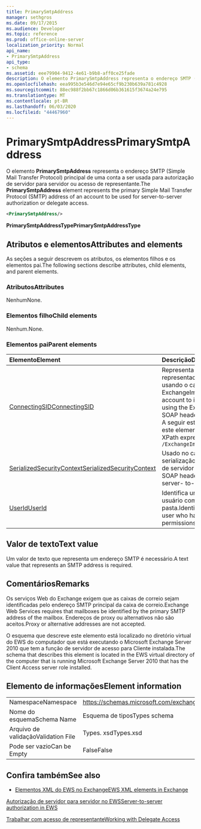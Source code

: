 ```yaml
---
title: PrimarySmtpAddress
manager: sethgros
ms.date: 09/17/2015
ms.audience: Developer
ms.topic: reference
ms.prod: office-online-server
localization_priority: Normal
api_name:
- PrimarySmtpAddress
api_type:
- schema
ms.assetid: eee79904-9412-4e61-b9b8-aff0ce25fade
description: O elemento PrimarySmtpAddress representa o endereço SMTP (Simple Mail Transfer Protocol) principal de uma conta a ser usada para autorização de servidor para servidor ou acesso de representante.
ms.openlocfilehash: eea995b3e546d7e94e65cf9b230b639a781c4928
ms.sourcegitcommit: 88ec988f2bb67c1866d06b361615f3674a24e795
ms.translationtype: MT
ms.contentlocale: pt-BR
ms.lasthandoff: 06/03/2020
ms.locfileid: "44467960"
---
```

# <a name="primarysmtpaddress"></a><span data-ttu-id="8f852-103">PrimarySmtpAddress</span><span class="sxs-lookup"><span data-stu-id="8f852-103">PrimarySmtpAddress</span></span>

<span data-ttu-id="8f852-104">O elemento **PrimarySmtpAddress** representa o endereço SMTP (Simple Mail Transfer Protocol) principal de uma conta a ser usada para autorização de servidor para servidor ou acesso de representante.</span><span class="sxs-lookup"><span data-stu-id="8f852-104">The **PrimarySmtpAddress** element represents the primary Simple Mail Transfer Protocol (SMTP) address of an account to be used for server-to-server authorization or delegate access.</span></span> 
  
```xml
<PrimarySmtpAddress/>
```

 <span data-ttu-id="8f852-105">**PrimarySmtpAddressType**</span><span class="sxs-lookup"><span data-stu-id="8f852-105">**PrimarySmtpAddressType**</span></span>
## <a name="attributes-and-elements"></a><span data-ttu-id="8f852-106">Atributos e elementos</span><span class="sxs-lookup"><span data-stu-id="8f852-106">Attributes and elements</span></span>

<span data-ttu-id="8f852-107">As seções a seguir descrevem os atributos, os elementos filhos e os elementos pai.</span><span class="sxs-lookup"><span data-stu-id="8f852-107">The following sections describe attributes, child elements, and parent elements.</span></span>
  
### <a name="attributes"></a><span data-ttu-id="8f852-108">Atributos</span><span class="sxs-lookup"><span data-stu-id="8f852-108">Attributes</span></span>

<span data-ttu-id="8f852-109">Nenhum</span><span class="sxs-lookup"><span data-stu-id="8f852-109">None.</span></span>
  
### <a name="child-elements"></a><span data-ttu-id="8f852-110">Elementos filho</span><span class="sxs-lookup"><span data-stu-id="8f852-110">Child elements</span></span>

<span data-ttu-id="8f852-111">Nenhum.</span><span class="sxs-lookup"><span data-stu-id="8f852-111">None.</span></span>
  
### <a name="parent-elements"></a><span data-ttu-id="8f852-112">Elementos pai</span><span class="sxs-lookup"><span data-stu-id="8f852-112">Parent elements</span></span>

|<span data-ttu-id="8f852-113">**Elemento**</span><span class="sxs-lookup"><span data-stu-id="8f852-113">**Element**</span></span>|<span data-ttu-id="8f852-114">**Descrição**</span><span class="sxs-lookup"><span data-stu-id="8f852-114">**Description**</span></span>|
|:-----|:-----|
|[<span data-ttu-id="8f852-115">ConnectingSID</span><span class="sxs-lookup"><span data-stu-id="8f852-115">ConnectingSID</span></span>](connectingsid.md) <br/> |<span data-ttu-id="8f852-116">Representa uma conta a ser representada quando você estiver usando o cabeçalho SOAP ExchangeImpersonation.</span><span class="sxs-lookup"><span data-stu-id="8f852-116">Represents an account to impersonate when you are using the ExchangeImpersonation SOAP header.</span></span>  <br/> <span data-ttu-id="8f852-117">A seguir está a expressão XPath para este elemento:</span><span class="sxs-lookup"><span data-stu-id="8f852-117">The following is the XPath expression to this element:</span></span>  <br/>  `/ExchangeImpersonation/ConnectingSID` <br/> |
|[<span data-ttu-id="8f852-118">SerializedSecurityContext</span><span class="sxs-lookup"><span data-stu-id="8f852-118">SerializedSecurityContext</span></span>](serializedsecuritycontext.md) <br/> |<span data-ttu-id="8f852-119">Usado no cabeçalho SOAP para serialização de token na autenticação de servidor para servidor.</span><span class="sxs-lookup"><span data-stu-id="8f852-119">Used in the SOAP header for token serialization in server- to-server authentication.</span></span>  <br/> |
|[<span data-ttu-id="8f852-120">UserId</span><span class="sxs-lookup"><span data-stu-id="8f852-120">UserId</span></span>](userid.md) <br/> |<span data-ttu-id="8f852-121">Identifica um usuário delegado ou um usuário com permissões de acesso à pasta.</span><span class="sxs-lookup"><span data-stu-id="8f852-121">Identifies a delegate user or a user who has folder access permissions.</span></span>  <br/> |
   
## <a name="text-value"></a><span data-ttu-id="8f852-122">Valor de texto</span><span class="sxs-lookup"><span data-stu-id="8f852-122">Text value</span></span>

<span data-ttu-id="8f852-123">Um valor de texto que representa um endereço SMTP é necessário.</span><span class="sxs-lookup"><span data-stu-id="8f852-123">A text value that represents an SMTP address is required.</span></span>
  
## <a name="remarks"></a><span data-ttu-id="8f852-124">Comentários</span><span class="sxs-lookup"><span data-stu-id="8f852-124">Remarks</span></span>

<span data-ttu-id="8f852-125">Os serviços Web do Exchange exigem que as caixas de correio sejam identificadas pelo endereço SMTP principal da caixa de correio.</span><span class="sxs-lookup"><span data-stu-id="8f852-125">Exchange Web Services requires that mailboxes be identified by the primary SMTP address of the mailbox.</span></span> <span data-ttu-id="8f852-126">Endereços de proxy ou alternativos não são aceitos.</span><span class="sxs-lookup"><span data-stu-id="8f852-126">Proxy or alternative addresses are not accepted.</span></span>
  
<span data-ttu-id="8f852-127">O esquema que descreve este elemento está localizado no diretório virtual do EWS do computador que está executando o Microsoft Exchange Server 2010 que tem a função de servidor de acesso para Cliente instalada.</span><span class="sxs-lookup"><span data-stu-id="8f852-127">The schema that describes this element is located in the EWS virtual directory of the computer that is running Microsoft Exchange Server 2010 that has the Client Access server role installed.</span></span>
  
## <a name="element-information"></a><span data-ttu-id="8f852-128">Elemento de informações</span><span class="sxs-lookup"><span data-stu-id="8f852-128">Element information</span></span>

|||
|:-----|:-----|
|<span data-ttu-id="8f852-129">Namespace</span><span class="sxs-lookup"><span data-stu-id="8f852-129">Namespace</span></span>  <br/> |https://schemas.microsoft.com/exchange/services/2006/types  <br/> |
|<span data-ttu-id="8f852-130">Nome do esquema</span><span class="sxs-lookup"><span data-stu-id="8f852-130">Schema Name</span></span>  <br/> |<span data-ttu-id="8f852-131">Esquema de tipos</span><span class="sxs-lookup"><span data-stu-id="8f852-131">Types schema</span></span>  <br/> |
|<span data-ttu-id="8f852-132">Arquivo de validação</span><span class="sxs-lookup"><span data-stu-id="8f852-132">Validation File</span></span>  <br/> |<span data-ttu-id="8f852-133">Types. xsd</span><span class="sxs-lookup"><span data-stu-id="8f852-133">Types.xsd</span></span>  <br/> |
|<span data-ttu-id="8f852-134">Pode ser vazio</span><span class="sxs-lookup"><span data-stu-id="8f852-134">Can be Empty</span></span>  <br/> |<span data-ttu-id="8f852-135">False</span><span class="sxs-lookup"><span data-stu-id="8f852-135">False</span></span>  <br/> |
   
## <a name="see-also"></a><span data-ttu-id="8f852-136">Confira também</span><span class="sxs-lookup"><span data-stu-id="8f852-136">See also</span></span>



- [<span data-ttu-id="8f852-137">Elementos XML do EWS no Exchange</span><span class="sxs-lookup"><span data-stu-id="8f852-137">EWS XML elements in Exchange</span></span>](ews-xml-elements-in-exchange.md)


[<span data-ttu-id="8f852-138">Autorização de servidor para servidor no EWS</span><span class="sxs-lookup"><span data-stu-id="8f852-138">Server-to-server authorization in EWS</span></span>](https://msdn.microsoft.com/library/f1610a20-672d-448b-8c00-5b0fbcaf31cb%28Office.15%29.aspx)
  
[<span data-ttu-id="8f852-139">Trabalhar com acesso de representante</span><span class="sxs-lookup"><span data-stu-id="8f852-139">Working with Delegate Access</span></span>](https://msdn.microsoft.com/library/dfd6b4a3-8fd3-47ba-83c0-52465cb5f3f3%28Office.15%29.aspx)

